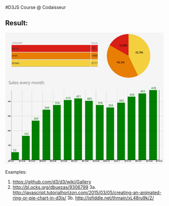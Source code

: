 #D3JS Course @ Codaisseur

## Result:

![alt tag](https://github.com/robinpiets/d3js-course/blob/master/img/d3js-result.gif?raw=true)

Examples:
1. https://github.com/d3/d3/wiki/Gallery
2. http://bl.ocks.org/dbuezas/9306799
3a. http://javascript.tutorialhorizon.com/2015/03/05/creating-an-animated-ring-or-pie-chart-in-d3js/
3b. http://jsfiddle.net/thmain/xL48ru9k/2/
